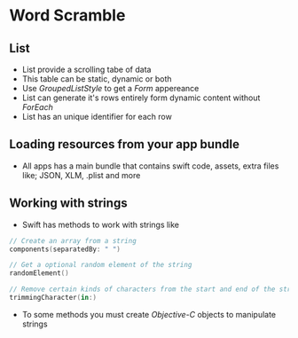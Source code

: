 # Word Scramble

## List

* List provide a scrolling tabe of data
* This table can be static, dynamic or both
* Use _GroupedListStyle_ to get a _Form_ appereance
* List can generate it's rows entirely form dynamic content without _ForEach_
* List has an unique identifier for each row

## Loading resources from your app bundle

* All apps has a main bundle that contains swift code, assets, extra files like; JSON, XLM, .plist and more

## Working with strings

* Swift has methods to work with strings like

```Swift
// Create an array from a string
components(separatedBy: " ")

// Get a optional random element of the string
randomElement()

// Remove certain kinds of characters from the start and end of the string
trimmingCharacter(in:)
```

* To some methods you must create _Objective-C_ objects to manipulate strings
